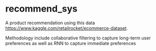 # recommend_sys
A product recommendation using this data https://www.kaggle.com/retailrocket/ecommerce-dataset.

Methodology include collaborative filtering to capture long-term user preferences as well as RNN to capture immediate preferences




